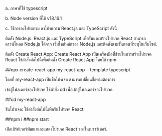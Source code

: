 a. ภาษาที่ใช้
typescript

b. Node version ที่ใช้
v18.16.1

c. วีธีการลงโปรแกรม
ลงโปรแกรม React.js และ TypeScript ดังนี้

ติดตั้ง Node.js: React.js และ TypeScript เพื่อรันและสร้างโปรเจค React สามารถดาวน์โหลด Node.js ได้จาก เว็บไซต์หลักของ Node.js และติดตั้งตามขั้นตอนที่ระบุในเว็บไซต์.

ติดตั้ง Create React App: Create React App เป็นเครื่องมือที่ช่วยในการสร้างโปรเจค React ใช้คำสั่งต่อไปนี้เพื่อติดตั้ง Create React App โดยใช้ npm

##npx create-react-app my-react-app --template typescript

โดยที่ my-react-app เป็นชื่อโปรเจค สามารถเปลี่ยนชื่อตามต้องการ

เข้าสู่โฟลเดอร์ของโปรเจค ใช้คำสั่ง cd เพื่อเข้าสู่โฟลเดอร์ของโปรเจค

##cd my-react-app

รันโปรเจค: ใช้คำสั่งต่อไปนี้เพื่อรันโปรเจค React:

##npm i
##npm start

เปิดเซิร์ฟเวอร์พัฒนาและแสดงโปรเจค React ของในเบราว์เซอร์.
